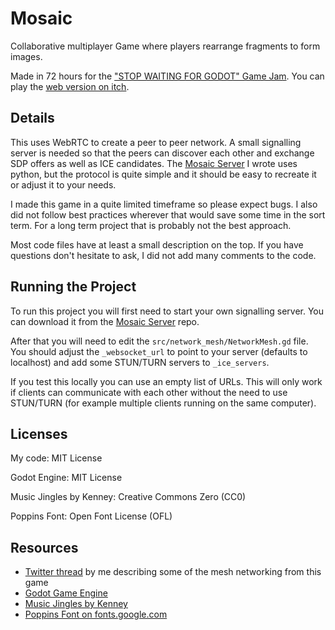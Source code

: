 # Mosaic

Collaborative multiplayer Game where players rearrange fragments to form images.

Made in 72 hours for the ["STOP WAITING FOR GODOT" Game Jam](https://itch.io/jam/stop-waiting-for-godot).
You can play the [web version on itch](https://winston-yallow.itch.io/mosaic).

## Details

This uses WebRTC to create a peer to peer network. A small signalling server is needed
so that the peers can discover each other and exchange SDP offers as well as ICE candidates.
The [Mosaic Server](https://github.com/winston-yallow/mosaic-server) I wrote uses python,
but the protocol is quite simple and it should be easy to recreate it or adjust it to your needs.

I made this game in a quite limited timeframe so please expect bugs. I also did not follow best
practices wherever that would save some time in the sort term. For a long term project that is
probably not the best approach.

Most code files have at least a small description on the top. If you have questions don't hesitate
to ask, I did not add many comments to the code.

## Running the Project

To run this project you will first need to start your own signalling server. You can download
it from the [Mosaic Server](https://github.com/winston-yallow/mosaic-server) repo.

After that you will need to edit the `src/network_mesh/NetworkMesh.gd` file.
You should adjust the `_websocket_url` to point to your server (defaults to localhost)
and add some STUN/TURN servers to `_ice_servers`.

If you test this locally you can use an empty list of URLs. This will only work if clients
can communicate with each other without the need to use STUN/TURN (for example multiple
clients running on the same computer).

## Licenses

My code: MIT License

Godot Engine: MIT License

Music Jingles by Kenney: Creative Commons Zero (CC0)

Poppins Font: Open Font License (OFL)

## Resources

- [Twitter thread](https://twitter.com/WinstonYallow/status/1435180419717210112) by me describing some of the mesh networking from this game
- [Godot Game Engine](https://godotengine.org/)
- [Music Jingles by Kenney](https://www.kenney.nl/assets/music-jingles)
- [Poppins Font on fonts.google.com](https://fonts.google.com/specimen/Poppins)

